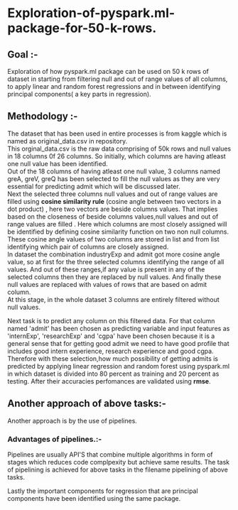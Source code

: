 # Exploration-of-pyspark.ml-package-for-50-k-rows.

## Goal :- <br />
Exploration of how pyspark.ml package can be used on 50 k rows of dataset in starting from filtering null and out of range values of all columns, to apply linear and random forest regressions and in between identifying principal components( a key parts in regression). <br />

## Methodology :-<br />
The dataset that has been used in entire processes is from kaggle which is named as original_data.csv in repository.<br />
This orginal_data.csv is the raw data comprising of 50k rows and null values in 18 columns 0f 26 columns. So initially, which columns are having atleast one null value has been identified.<br />
Out of the 18 columns of having atleast one null value, 3 columns named greA, greV, greQ has been selected to fill the null values as they are very essential for predicting admit which will be discussed later.<br />
Next the selected three columns null values and out of range values are filled using **cosine similarity rule** (cosine angle between two vectors in a dot product) , here two vectors are beside columns values. That implies based on the closeness of beside columns values,null values and out of range values are filled . Here which columns are most closely assigned will be identified by defining cosine similarity function on two non null columns. These cosine angle values of two columns are stored in list and from list identifying which pair of columns are closely assigned.<br />
In dataset the combination industryExp and admit got more cosine angle value, so at first for the three selected columns identifying the range of all values. And out of these ranges,if any value is present in any of the selected columns then they are replaced by null values. And finally these null values are replaced with values of rows that are based on admit column.<br />
At this stage, in the whole dataset 3 columns are entirely filtered without null values.<br />

Next task is to predict any column on this filtered data. For that column named 'admit' has been chosen as predicting variable and input features as 'internExp', 'researchExp' and 'cgpa' have been chosen because it is a general sense that for getting good admit we need to have good profile that includes good intern experience, research experience and good cgpa.<br />
Therefore with these selection,how much possibility of getting admits is predicted by applying linear regression and random forest using pyspark.ml in which dataset is divided into 80 percent as training and 20 percent as testing. After their accuracies perfomances are validated using **rmse**.

## Another approach of above tasks:-
Another approach is by the use of pipelines.<br />
### Advantages of pipelines.:-
Pipelines are usually API'S that combine multiple algorithms in form of stages which reduces code complpexity but achieve same results. The task of pipelining is achieved for above tasks in the filename pipelining of above tasks.<br />

Lastly the important components for regression that are principal components have been identified using the same package.<br />


